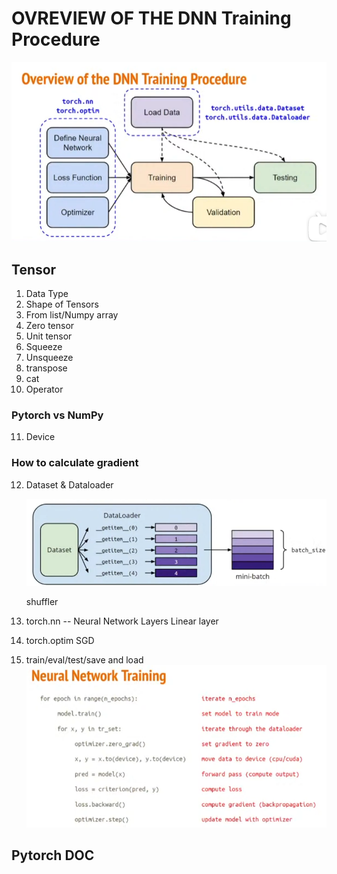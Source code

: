 # OVREVIEW OF THE DNN Training Procedure
![avatar](pytorch.png)

## Tensor
1. Data Type
2. Shape of Tensors
3. From list/Numpy array
4. Zero tensor
5. Unit tensor
6. Squeeze
7. Unsqueeze
8. transpose
9. cat
10. Operator

### Pytorch vs NumPy

11. Device
    
### How to calculate gradient

12. Dataset & Dataloader
    
    ![avatar](dataloader.png)

    shuffler


13. torch.nn -- Neural Network Layers 
    Linear layer

14. torch.optim 
    SGD

15. train/eval/test/save and load
    ![avatar](training.png)

## Pytorch DOC